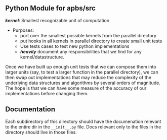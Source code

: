 
Python Module for apbs/src
---

***kernel***: Smallest recognizable unit of computation

- Purposes:
    - port over the smallest possible kernels from the parallel directory
    - put hooks in all kernels in parallel directory to create small unit tests
    - Use tests cases to test new python implementations
    - ***heavily*** document any responsibilities that we find for any kernel/datastructure.

Once we have built up enough unit tests that we can compose them into larger units (say, to test a larger function in the parallel directory), we can then swap out implementations that may reduce the complexity of the underlying data structures and algorithms by several orders of magnitude.
The hope is that we can have some measure of the accuracy of our implementations before changing them.

Documentation
---

Each subdirectory of this directory should have the documenation relevant to the entire dir in the `__init__.py` file.
Docs relevant only to the files in the directory should live in those files.
